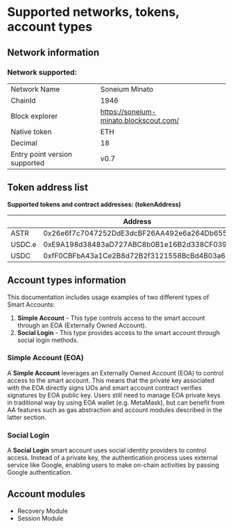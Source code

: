 # Supported networks, tokens, account types

## Network information

### Network supported:

|  |  |
| --- | --- |
| Network Name | Soneium Minato |
| ChainId | 1946 |
| Block explorer | https://soneium-minato.blockscout.com/ |
| Native token | ETH |
| Decimal | 18 |
| Entry point version supported | v0.7 |

## Token address list

**Supported tokens and contract addresses: (tokenAddress)**

|  | Address |
| --- | --- |
| ASTR | 0x26e6f7c7047252DdE3dcBF26AA492e6a264Db655 |
| USDC.e | 0xE9A198d38483aD727ABC8b0B1e16B2d338CF0391 |
| USDC | 0xfF0CBFbA43a1Ce2B8d72B2f3121558BcBd4B03a6 |

## Account types information

This documentation includes usage examples of two different types of Smart Accounts:

1. **Simple Account** - This type controls access to the smart account through an EOA (Externally Owned Account).
2. **Social Login** - This type provides access to the smart account through social login methods.

### Simple Account (EOA)

A **Simple Account** leverages an Externally Owned Account (EOA) to control access to the smart account. This means that the private key associated with the EOA directly signs UOs and smart account contract verifies signatures by EOA public key.
Users still need to manage EOA private keys in traditional way by using EOA wallet (e.g. MetaMask), but can benefit from AA features such as gas abstraction and account modules described in the latter section.

### Social Login

A **Social Login** smart account uses social identity providers to control access. Instead of a private key, the authentication process uses external service like Google, enabling users to make on-chain activities by passing Google authentication.

## Account modules

- Recovery Module
- Session Module
